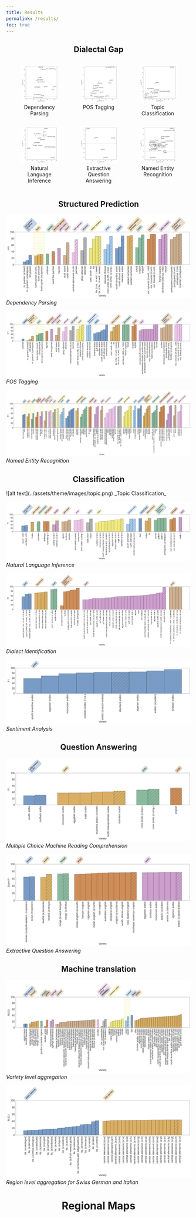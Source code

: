 ```yaml
---
title: Results
permalink: /results/
toc: true
---
```





<h2 style="text-align: center;">Dialectal Gap </h1>

<div style="width: 100%; display: flex; justify-content: center;">
    <figure style="display: inline-block; text-align: center; margin-right: 20px;">
        <img src="../assets/theme/images/dep-gap.png" style="width: 100%; height: auto;">
        <figcaption style="width: 100%;">Dependency Parsing</figcaption>
    </figure>
    <figure style="display: inline-block; text-align: center; margin-right: 20px;">
        <img src="../assets/theme/images/pos-gap.png" style="width: 100%; height: auto;">
        <figcaption style="width: 100%;">POS Tagging</figcaption>
    </figure>
    <figure style="display: inline-block; text-align: center;">
        <img src="../assets/theme/images/topic-gap.png" style="width: 100%; height: auto;">
        <figcaption style="width: 100%;">Topic Classification</figcaption>
    </figure>
</div>

<div style="width: 100%; display: flex; justify-content: center;">
    <figure style="display: inline-block; text-align: center; margin-right: 20px;">
        <img src="../assets/theme/images/nli-gap.png" style="width: 100%; height: auto;">
        <figcaption style="width: 100%;">Natural Language Inference</figcaption>
    </figure>
    <figure style="display: inline-block; text-align: center; margin-right: 20px;">
        <img src="../assets/theme/images/sdqa-test-gap.png" style="width: 100%; height: auto;">
        <figcaption style="width: 100%;">Extractive Question Answering</figcaption>
    </figure>
    <figure style="display: inline-block; text-align: center;">
        <img src="../assets/theme/images/ner-gap.png" style="width: 100%; height: auto;">
        <figcaption style="width: 100%;">Named Entity Recognition</figcaption>
    </figure>
</div>


<h2 style="text-align: center;">Structured Prediction</h2>

![alt text](../assets/theme/images/dep.png)
_Dependency Parsing_

![alt text](../assets/theme/images/pos.png)
_POS Tagging_

![alt text](../assets/theme/images/ner.png)
_Named Entity Recognition_


<h2 style="text-align: center;">Classification</h2>
![alt text](../assets/theme/images/topic.png)
_Topic Classification_

![alt text](../assets/theme/images/nli.png)
_Natural Language Inference_

![alt text](../assets/theme/images/di.png)
_Dialect Identification_

![alt text](../assets/theme/images/sc.png)
_Sentiment Analysis_

<h2 style="text-align: center;">Question Answering</h2>

![alt text](../assets/theme/images/rcmc.png)
_Multiple Choice Machine Reading Comprehension_

![alt text](../assets/theme/images/sdqa-test.png)
_Extractive Question Answering_


<h2 style="text-align: center;">Machine translation</h2>

![alt text](../assets/theme/images/mt-dialect.png)
_Variety level aggregation_

![alt text](../assets/theme/images/mt-region.png)
_Region level aggregation for Swiss German and Italian_



<h1 style="text-align: center;"> Regional Maps</h1>

